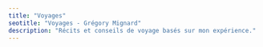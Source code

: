```yaml
---
title: "Voyages"
seotitle: "Voyages - Grégory Mignard"
description: "Récits et conseils de voyage basés sur mon expérience."
---
```

